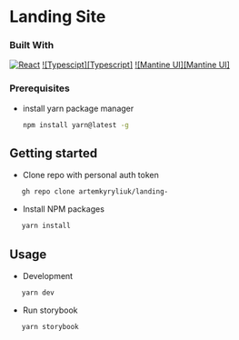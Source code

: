 # Landing Site

### Built With

[![React][React.js]][React-url]
[![Typescipt][Typescript]][Typescript-url]
[![Mantine UI][Mantine UI]][Mantine-url]

### Prerequisites

- install yarn package manager
  ```sh
  npm install yarn@latest -g
  ```

## Getting started

- Clone repo with personal auth token

```sh
   gh repo clone artemkyryliuk/landing-
```

- Install NPM packages

```sh
   yarn install
```

## Usage

- Development

```sh
   yarn dev
```

- Run storybook

```sh
   yarn storybook
```

<!-- MARKDOWN LINKS & IMAGES -->

[React.js]: https://img.shields.io/badge/React-20232A?style=for-the-badge&logo=react&logoColor=61DAFB
[React-url]: https://reactjs.org/
[Typescript-url]: https://www.typescriptlang.org/
[Mantine-url]: https://mantine.dev/
